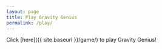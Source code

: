```yaml
---
layout: page
title: Play Gravity Genius
permalink: /play/
---
```


Click [here]({{ site.baseurl }}/game/) to play Gravity Genius!
